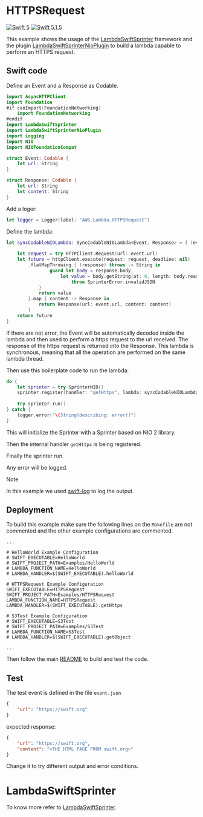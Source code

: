 # HTTPSRequest

[![Swift 5](https://img.shields.io/badge/Swift-5.0-blue.svg)](https://swift.org/download/) [![Swift 5.1.5](https://img.shields.io/badge/Swift-5.1.5-blue.svg)](https://swift.org/download/)

This example shows the usage of the [LambdaSwiftSprinter](https://github.com/swift-sprinter/aws-lambda-swift-sprinter-core) framework and the plugin [LambdaSwiftSprinterNioPlugin](https://github.com/swift-sprinter/aws-lambda-swift-sprinter-nio-plugin) to build a lambda capable to perform an HTTPS request.

## Swift code

Define an Event and a Response as Codable.
```swift
import AsyncHTTPClient
import Foundation
#if canImport(FoundationNetworking)
    import FoundationNetworking
#endif
import LambdaSwiftSprinter
import LambdaSwiftSprinterNioPlugin
import Logging
import NIO
import NIOFoundationCompat

struct Event: Codable {
    let url: String
}

struct Response: Codable {
    let url: String
    let content: String
}
```

Add a loger:
```swift
let logger = Logger(label: "AWS.Lambda.HTTPSRequest")
```

Define the lambda:
```swift
let syncCodableNIOLambda: SyncCodableNIOLambda<Event, Response> = { (event, context) throws -> EventLoopFuture<Response> in
    
    let request = try HTTPClient.Request(url: event.url)
    let future = httpClient.execute(request: request, deadline: nil)
        .flatMapThrowing { (response) throws -> String in
                guard let body = response.body,
                    let value = body.getString(at: 0, length: body.readableBytes) else {
                        throw SprinterError.invalidJSON
            }
            return value
        }.map { content -> Response in
            return Response(url: event.url, content: content)
        }
    return future
}
```

If there are not error, the Event will be automatically decoded inside the lambda and then used to perform a https request to the url received.
The response of the https request is returned into the Response.
This lambda is synchronous, meaning that all the operation are performed on the same lambda thread.

Then use this boilerplate code to run the lambda:
```swift
do {
    let sprinter = try SprinterNIO()
    sprinter.register(handler: "getHttps", lambda: syncCodableNIOLambda)
    
    try sprinter.run()
} catch {
    logger.error("\(String(describing: error))")
}
```

This will initialize the Sprinter with a Sprinter based on NIO 2 library.

Then the internal handler `getHttps` is being registered.

Finally the sprinter run.

Any error will be logged.

Note

In this example we used [swift-log](https://github.com/apple/swift-log.git) to log the output.

## Deployment

To build this example make sure the following lines on the `Makefile` are not commented and the other example configurations are commented.

```
...

# HelloWorld Example Configuration
# SWIFT_EXECUTABLE=HelloWorld
# SWIFT_PROJECT_PATH=Examples/HelloWorld
# LAMBDA_FUNCTION_NAME=HelloWorld
# LAMBDA_HANDLER=$(SWIFT_EXECUTABLE).helloWorld

# HTTPSRequest Example Configuration
SWIFT_EXECUTABLE=HTTPSRequest
SWIFT_PROJECT_PATH=Examples/HTTPSRequest
LAMBDA_FUNCTION_NAME=HTTPSRequest
LAMBDA_HANDLER=$(SWIFT_EXECUTABLE).getHttps

# S3Test Example Configuration
# SWIFT_EXECUTABLE=S3Test
# SWIFT_PROJECT_PATH=Examples/S3Test
# LAMBDA_FUNCTION_NAME=S3Test
# LAMBDA_HANDLER=$(SWIFT_EXECUTABLE).getObject

...
```

Then follow the main [README](https://github.com/swift-sprinter/aws-lambda-swift-sprinter) to build and test the code.

## Test

The test event is defined in the file `event.json`
```json
{
    "url": "https://swift.org"
}
```

expected response:

```json
{
    "url": "https://swift.org",
    "content": "<THE HTML PAGE FROM swift.org>"
}
```

Change it to try different output and error conditions.

# LambdaSwiftSprinter

To know more refer to [LambdaSwiftSprinter](https://github.com/swift-sprinter/aws-lambda-swift-sprinter-core).
